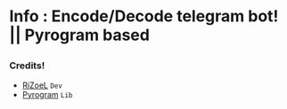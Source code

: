 <h1 align="centre") Coder-Bot! </h1>

<b> Info </b>: Encode/Decode telegram bot! || Pyrogram based


<h3> Credits! </h3>

  - [RiZoeL](https://github.com/MrRizoel)    ``Dev``
  - [Pyrogram](https://github.com/pyrogram/pyrogram) ``Lib``
